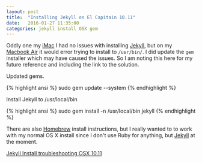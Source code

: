 ```yaml
---
layout: post
title:  "Installing Jekyll on El Capitain 10.11"
date:   2016-01-27 11:35:00
categories: jekyll install OSX gem
---
```


Oddly one my [iMac][imac] I had no issues with installing [Jekyll][jekyll], but on my [Macbook Air][macbook-air] it would error trying to install to `/usr/bin/`.  I did update the `gem` installer which may have caused the issues.  So I am noting this here for my future reference and including the link to the solution.

Updated gems.

{% highlight  ansi %}
sudo gem update --system
{% endhighlight %}

Install Jekyll to /usr/local/bin

{% highlight  ansi %}
sudo gem install -n /usr/local/bin jekyll
{% endhighlight %}

There are also [Homebrew][homebrew] install instructions, but I really wanted to to work with my normal OS X install since I don't use Ruby for anything, but [Jekyll][jekyll] at the moment.


[Jekyll Install troubleshooting OSX 10.11](http://jekyllrb.com/docs/troubleshooting/#jekyll-amp-mac-os-x-1011)

[jekyll]:		http://jekyllrb.com
[homebrew]:		http://brew.sh
[macbook-air]:	http://www.apple.com/macbook-air/
[imac]:		http://www.apple.com/imac/


